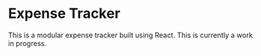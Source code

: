 # Expense Tracker

This is a modular expense tracker built using React. This is currently a work in progress.
